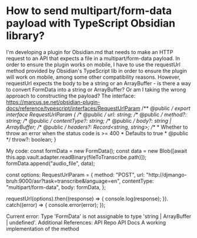 
# How to send multipart/form-data payload with TypeScript Obsidian library?

I'm developing a plugin for Obsidian.md that needs to make an HTTP request to an API that expects a file in a multipart/form-data payload. In order to ensure the plugin works on mobile, I have to use the requestUrl method provided by Obsidian's TypeScript lib in order to ensure the plugin will work on mobile, among some other compatibility reasons.
However, requestUrl expects the body to be a string or an ArrayBuffer - is there a way to convert FormData into a string or ArrayBuffer? Or am I taking the wrong approach to constructing the payload?
The interface:
https://marcus.se.net/obsidian-plugin-docs/reference/typescript/interfaces/RequestUrlParam
/** @public */
export interface RequestUrlParam {
    /** @public */
    url: string;
    /** @public */
    method?: string;
    /** @public */
    contentType?: string;
    /** @public */
    body?: string | ArrayBuffer;
    /** @public */
    headers?: Record<string, string>;
    /**
     * Whether to throw an error when the status code is >= 400
     * Defaults to true
     * @public
     */
    throw?: boolean;
}

My code:
const formData = new FormData();
const data = new Blob([await this.app.vault.adapter.readBinary(fileToTranscribe.path)]);
formData.append("audio_file", data);

const options: RequestUrlParam = {
  method: "POST",
  url: "http://djmango-bruh:9000/asr?task=transcribe&language=en",
  contentType: "multipart/form-data",
  body: formData,
};

requestUrl(options).then((response) => {
  console.log(response);
}).
catch((error) => {
  console.error(error);
});

Current error:
Type 'FormData' is not assignable to type 'string | ArrayBuffer | undefined'.
Additional References:
API Repo
API Docs
A working implementation of the method

        